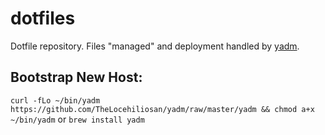 # dotfiles

Dotfile repository. Files "managed" and deployment handled by [yadm](https://github.com/TheLocehiliosan/yadm).

## Bootstrap New Host:

`curl -fLo ~/bin/yadm https://github.com/TheLocehiliosan/yadm/raw/master/yadm && chmod a+x ~/bin/yadm`
or
`brew install yadm`
